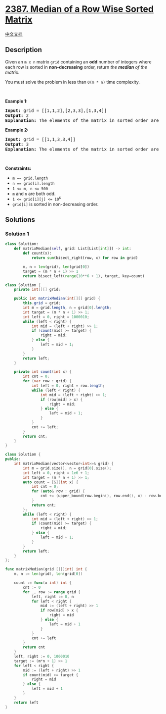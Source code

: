 # [2387. Median of a Row Wise Sorted Matrix](https://leetcode.com/problems/median-of-a-row-wise-sorted-matrix)

[中文文档](./solution/2300-2399/2387.Median%20of%20a%20Row%20Wise%20Sorted%20Matrix/README.md)

<!-- tags:Array,Binary Search,Matrix -->

## Description

<p>Given an <code>m x n</code> matrix <code>grid</code> containing an <strong>odd</strong> number of integers where each row is sorted in <strong>non-decreasing</strong> order, return <em>the <strong>median</strong> of the matrix</em>.</p>

<p>You must solve the problem in less than <code>O(m * n)</code> time complexity.</p>

<p>&nbsp;</p>
<p><strong class="example">Example 1:</strong></p>

<pre>
<strong>Input:</strong> grid = [[1,1,2],[2,3,3],[1,3,4]]
<strong>Output:</strong> 2
<strong>Explanation:</strong> The elements of the matrix in sorted order are 1,1,1,2,<u>2</u>,3,3,3,4. The median is 2.
</pre>

<p><strong class="example">Example 2:</strong></p>

<pre>
<strong>Input:</strong> grid = [[1,1,3,3,4]]
<strong>Output:</strong> 3
<strong>Explanation:</strong> The elements of the matrix in sorted order are 1,1,<u>3</u>,3,4. The median is 3.
</pre>

<p>&nbsp;</p>
<p><strong>Constraints:</strong></p>

<ul>
	<li><code>m == grid.length</code></li>
	<li><code>n == grid[i].length</code></li>
	<li><code>1 &lt;= m, n &lt;= 500</code></li>
	<li><code>m</code> and <code>n</code> are both odd.</li>
	<li><code>1 &lt;= grid[i][j] &lt;= 10<sup>6</sup></code></li>
	<li><code>grid[i]</code> is sorted in non-decreasing order.</li>
</ul>

## Solutions

### Solution 1

<!-- tabs:start -->

```python
class Solution:
    def matrixMedian(self, grid: List[List[int]]) -> int:
        def count(x):
            return sum(bisect_right(row, x) for row in grid)

        m, n = len(grid), len(grid[0])
        target = (m * n + 1) >> 1
        return bisect_left(range(10**6 + 1), target, key=count)
```

```java
class Solution {
    private int[][] grid;

    public int matrixMedian(int[][] grid) {
        this.grid = grid;
        int m = grid.length, n = grid[0].length;
        int target = (m * n + 1) >> 1;
        int left = 0, right = 1000010;
        while (left < right) {
            int mid = (left + right) >> 1;
            if (count(mid) >= target) {
                right = mid;
            } else {
                left = mid + 1;
            }
        }
        return left;
    }

    private int count(int x) {
        int cnt = 0;
        for (var row : grid) {
            int left = 0, right = row.length;
            while (left < right) {
                int mid = (left + right) >> 1;
                if (row[mid] > x) {
                    right = mid;
                } else {
                    left = mid + 1;
                }
            }
            cnt += left;
        }
        return cnt;
    }
}
```

```cpp
class Solution {
public:
    int matrixMedian(vector<vector<int>>& grid) {
        int m = grid.size(), n = grid[0].size();
        int left = 0, right = 1e6 + 1;
        int target = (m * n + 1) >> 1;
        auto count = [&](int x) {
            int cnt = 0;
            for (auto& row : grid) {
                cnt += (upper_bound(row.begin(), row.end(), x) - row.begin());
            }
            return cnt;
        };
        while (left < right) {
            int mid = (left + right) >> 1;
            if (count(mid) >= target) {
                right = mid;
            } else {
                left = mid + 1;
            }
        }
        return left;
    }
};
```

```go
func matrixMedian(grid [][]int) int {
	m, n := len(grid), len(grid[0])

	count := func(x int) int {
		cnt := 0
		for _, row := range grid {
			left, right := 0, n
			for left < right {
				mid := (left + right) >> 1
				if row[mid] > x {
					right = mid
				} else {
					left = mid + 1
				}
			}
			cnt += left
		}
		return cnt
	}
	left, right := 0, 1000010
	target := (m*n + 1) >> 1
	for left < right {
		mid := (left + right) >> 1
		if count(mid) >= target {
			right = mid
		} else {
			left = mid + 1
		}
	}
	return left
}
```

<!-- tabs:end -->

<!-- end -->
